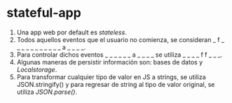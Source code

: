# stateful-app

1. Una app web por default es _stateless_.
2. Todos aquellos eventos que el usuario no comienza, se consideran _ f _ _ _ _ _   _ _ _ _ _ _ a _ _ _ _.
3. Para controlar dichos eventos _ _ _ _ _ _ a _ _ _ _ se utiliza _ _ _ _ f f _ _ _.
4. Algunas maneras de persistir información son: bases de datos y _Localstorage_.
5. Para transformar cualquier tipo de valor en JS a strings, se utiliza JSON.stringify() y para regresar de string al tipo de valor original, se utiliza _JSON.parse()_.
